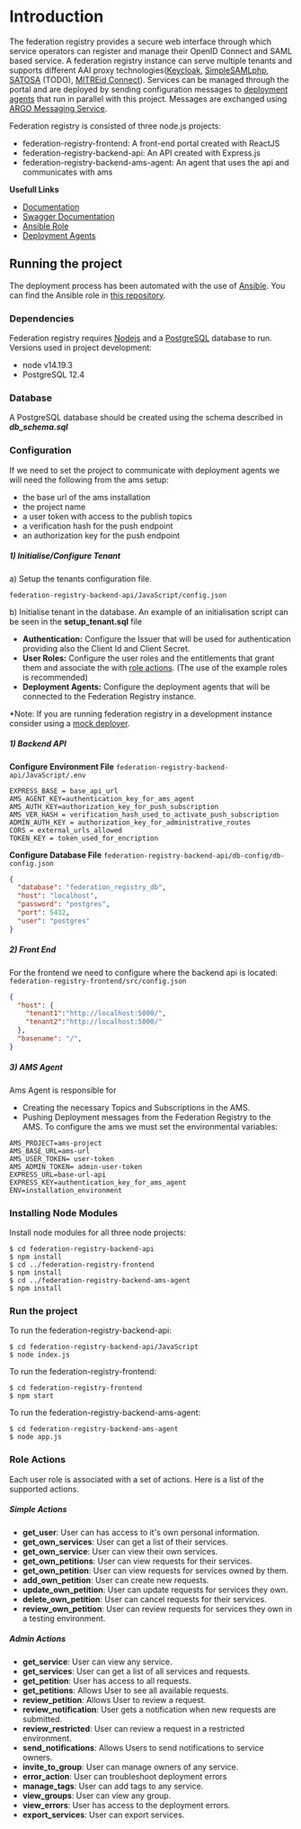 # Introduction

The federation registry provides a secure web interface through which service operators can register and manage their
OpenID Connect and SAML based service. A federation registry instance can serve multiple tenants and supports different
AAI proxy technologies([Keycloak](https://www.keycloak.org/), [SimpleSAMLphp](https://simplesamlphp.org/), [SATOSA](https://daasi.de/en/satosa-a-modular-proxy/)
(TODO), [MITREid Connect](https://github.com/mitreid-connect/)). Services can be managed through the portal and are
deployed by sending configuration messages to [deployment agents](https://github.com/rciam/rciam-federation-registry-agent)
that run in parallel with this project. Messages are exchanged using [ARGO Messaging Service](https://grnet.gr/en/services/computing-and-storage-services/argo-messaging-service/).

Federation registry is consisted of three node.js projects:

- federation-registry-frontend: A front-end portal created with ReactJS
- federation-registry-backend-api: An API created with Express.js
- federation-registry-backend-ams-agent: An agent that uses the api and communicates with ams

**Usefull Links**
- [Documentation](https://federation.rciam.grnet.gr/)
- [Swagger Documentation](https://federation.rciam.grnet.gr/swagger-ui/dist/)
- [Ansible Role](https://github.com/rciam/rciam-deploy)
- [Deployment Agents](https://github.com/rciam/rciam-federation-registry-agent)

## Running the project

The deployment process has been automated with the use of [Ansible](https://www.ansible.com/). You can find the Ansible role in [this repository](https://github.com/rciam/rciam-deploy/tree/master).     

### Dependencies

Federation registry requires [Nodejs](https://nodejs.org/en/) and a [PostgreSQL](https://www.postgresql.org/) database
to run.
Versions used in project development:

- node v14.19.3
- PostgreSQL 12.4

### Database

A PostgreSQL database should be created using the schema described in **_db_schema.sql_**

### Configuration


If we need to set the project to communicate with deployment agents we will need the following from the ams setup:

- the base url of the ams installation
- the project name
- a user token with access to the publish topics
- a verification hash for the push endpoint
- an authorization key for the push endpoint


##### 1) Initialise/Configure Tenant
&NewLine;
a) Setup the tenants configuration file.
```
federation-registry-backend-api/JavaScript/config.json
```

b) Initialise tenant in the database.  An example of an initialisation script can be seen in the **setup_tenant.sql** file
- **Authentication:** Configure the Issuer that will be used for authentication providing also the Client Id and Client Secret.
- **User Roles:**  Configure the user roles and the entitlements that grant them and associate the with [role actions](#role-actions).  (The use of the example roles is recommended) 
- **Deployment Agents:** Configure the deployment agents that will be connected to the Federation Registry instance.

\*Note: If you are running federation registry in a development instance consider using a [mock deployer](https://github.com/rciam/rciam-federation-registry-agent/tree/mock-deployer). 


##### 1) Backend API
&NewLine;
**Configure Environment File**
`federation-registry-backend-api/JavaScript/.env`

```shell
EXPRESS_BASE = base_api_url
AMS_AGENT_KEY=authentication_key_for_ams_agent
AMS_AUTH_KEY=authorization_key_for_push_subscription
AMS_VER_HASH = verification_hash_used_to_activate_push_subscription
ADMIN_AUTH_KEY = authorization_key_for_administrative_routes
CORS = external_urls_allowed
TOKEN_KEY = token_used_for_encription
```

**Configure Database File**
`federation-registry-backend-api/db-config/db-config.json`

```json
{
  "database": "federation_registry_db",
  "host": "localhost",
  "password": "postgres",
  "port": 5432,
  "user": "postgres"
}
```

##### 2) Front End
&NewLine;
For the frontend we need to configure where the backend api is located:
`federation-registry-frontend/src/config.json`

```json
{
  "host": {
    "tenant1":"http://localhost:5000/",
    "tenant2":"http://localhost:5000/"
  },
  "basename": "/",
}

```

##### **3) AMS Agent**
&NewLine;
Ams Agent is responsible for
- Creating the necessary Topics and Subscriptions in the AMS.
- Pushing Deployment messages from the Federation Registry to the AMS. 
To configure the ams we must set the environmental variables:

```shell
AMS_PROJECT=ams-project
AMS_BASE_URL=ams-url
AMS_USER_TOKEN= user-token
AMS_ADMIN_TOKEN= admin-user-token
EXPRESS_URL=base-url-api
EXPRESS_KEY=authentication_key_for_ams_agent
ENV=installation_environment
```

### Installing Node Modules

Install node modules for all three node projects:

```shell
$ cd federation-registry-backend-api
$ npm install
$ cd ../federation-registry-frontend
$ npm install
$ cd ../federation-registry-backend-ams-agent
$ npm install
```

### Run the project

To run the federation-registry-backend-api:

```shell
$ cd federation-registry-backend-api/JavaScript
$ node index.js
```

To run the federation-registry-frontend:

```shell
$ cd federation-registry-frontend
$ npm start
```

To run the federation-registry-backend-ams-agent:

```shell
$ cd federation-registry-backend-ams-agent
$ node app.js
```

### Role Actions

Each user role is associated with a set of actions. Here is a list of the supported actions. 

##### Simple Actions 
- **get_user**: User can has access to it's own personal information.
- **get_own_services**: User can get a list of their services.
- **get_own_service**: User can view their own services.
- **get_own_petitions**: User can view requests for their services.
- **get_own_petition**: User can view requests for services owned by them.
- **add_own_petition**: User can create new requests.
- **update_own_petition**: User can update requests for services they own.
- **delete_own_petition**: User can cancel requests for their services.
- **review_own_petition**: User can review requests for services they own in a testing environment. 
##### Admin Actions
- **get_service**: User can view any service.
- **get_services**: User can get a list of all services and requests.
- **get_petition**: User has access to all requests.
- **get_petitions**: Allows User to see all available requests.
- **review_petition**: Allows User to review a request.
- **review_notification**: User gets a notification when new requests are submitted.
- **review_restricted**: User can review a request in a restricted environment.
- **send_notifications**: Allows Users to send notifications to service owners. 
- **invite_to_group**: User can manage owners of any service.
- **error_action**: User can troubleshoot deployment errors 
- **manage_tags**: User can add tags to any service.
- **view_groups**: User can view any group. 
- **view_errors**: User has access to the deployment errors.
- **export_services**: User can export services.


